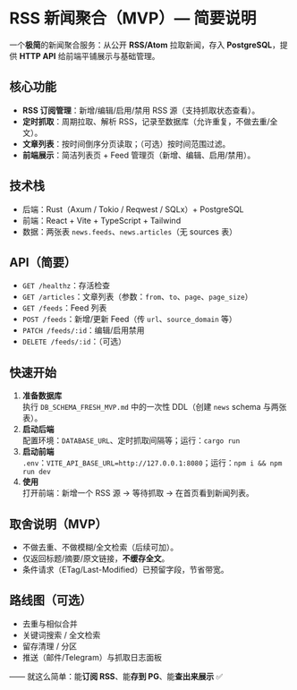 # RSS 新闻聚合（MVP）— 简要说明

一个**极简**的新闻聚合服务：从公开 **RSS/Atom** 拉取新闻，存入 **PostgreSQL**，提供 **HTTP API** 给前端平铺展示与基础管理。

## 核心功能
- **RSS 订阅管理**：新增/编辑/启用/禁用 RSS 源（支持抓取状态查看）。
- **定时抓取**：周期拉取、解析 RSS，记录至数据库（允许重复，不做去重/全文）。
- **文章列表**：按时间倒序分页读取；（可选）按时间范围过滤。
- **前端展示**：简洁列表页 + Feed 管理页（新增、编辑、启用/禁用）。

## 技术栈
- 后端：Rust（Axum / Tokio / Reqwest / SQLx）+ PostgreSQL  
- 前端：React + Vite + TypeScript + Tailwind  
- 数据：两张表 `news.feeds`、`news.articles`（无 sources 表）

## API（简要）
- `GET /healthz`：存活检查  
- `GET /articles`：文章列表（参数：`from`、`to`、`page`、`page_size`）  
- `GET /feeds`：Feed 列表  
- `POST /feeds`：新增/更新 Feed（传 `url`、`source_domain` 等）  
- `PATCH /feeds/:id`：编辑/启用禁用  
- `DELETE /feeds/:id`：（可选）

## 快速开始
1) **准备数据库**  
   执行 `DB_SCHEMA_FRESH_MVP.md` 中的一次性 DDL（创建 `news` schema 与两张表）。
2) **启动后端**  
   配置环境：`DATABASE_URL`、定时抓取间隔等；运行：`cargo run`
3) **启动前端**  
   `.env`：`VITE_API_BASE_URL=http://127.0.0.1:8080`；运行：`npm i && npm run dev`
4) **使用**  
   打开前端：新增一个 RSS 源 → 等待抓取 → 在首页看到新闻列表。

## 取舍说明（MVP）
- 不做去重、不做模糊/全文检索（后续可加）。  
- 仅返回标题/摘要/原文链接，**不缓存全文**。  
- 条件请求（ETag/Last-Modified）已预留字段，节省带宽。

## 路线图（可选）
- 去重与相似合并  
- 关键词搜索 / 全文检索  
- 留存清理 / 分区  
- 推送（邮件/Telegram）与抓取日志面板

—— 就这么简单：能**订阅 RSS**、能**存到 PG**、能**查出来展示** ✅

